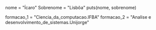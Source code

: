nome = "Ícaro"
Sobrenome = "Lisbôa"
puts(nome, sobrenome)

formacao_1 = "Ciencia_da_computacao.IFBA"
formacao_2 = "Analise e desenvolvimento_de_sistemas.Unijorge"
